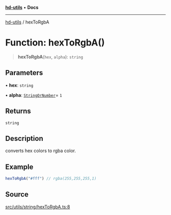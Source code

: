 [**hd-utils**](../README.md) • **Docs**

***

[hd-utils](../globals.md) / hexToRgbA

# Function: hexToRgbA()

> **hexToRgbA**(`hex`, `alpha`): `string`

## Parameters

• **hex**: `string`

• **alpha**: [`StringOrNumber`](../type-aliases/StringOrNumber.md)= `1`

## Returns

`string`

## Description

converts hex colors to rgba color.

## Example

```ts
hexToRgbA("#fff") // rgba(255,255,255,1)
```

## Source

[src/utils/string/hexToRgbA.ts:8](https://github.com/AhmadHddad/h-utils/blob/b1dfa95e218c9605f39fc234662ef50e62fadcb8/src/utils/string/hexToRgbA.ts#L8)
